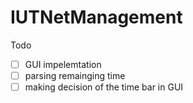 # IUTNetManagement

Todo
- [ ] GUI impelemtation
- [ ] parsing remainging time
- [ ] making decision of the time bar in GUI
